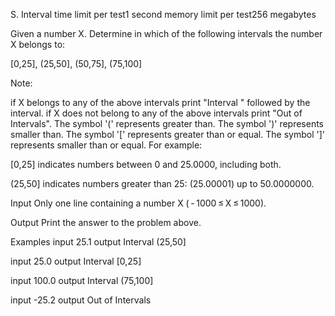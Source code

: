 S. Interval
time limit per test1 second
memory limit per test256 megabytes

Given a number X. Determine in which of the following intervals the number X belongs to:

[0,25], (25,50], (50,75], (75,100]

Note:

if X belongs to any of the above intervals print "Interval " followed by the interval.
if X does not belong to any of the above intervals print "Out of Intervals".
The symbol '(' represents greater than.
The symbol ')' represents smaller than.
The symbol '[' represents greater than or equal.
The symbol ']' represents smaller than or equal.
For example:

[0,25] indicates numbers between 0 and 25.0000, including both.

(25,50] indicates numbers greater than 25: (25.00001) up to 50.0000000.

Input
Only one line containing a number X ( - 1000 ≤ X ≤ 1000).

Output
Print the answer to the problem above.

Examples
input
25.1
output
Interval (25,50]

input
25.0
output
Interval [0,25]

input
100.0
output
Interval (75,100]

input
-25.2
output
Out of Intervals